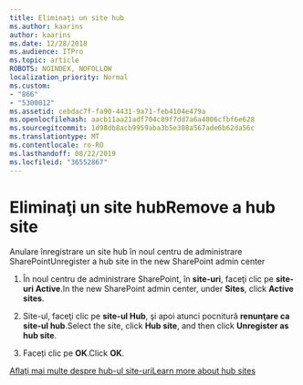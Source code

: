 ```yaml
---
title: Eliminaţi un site hub
ms.author: kaarins
author: kaarins
ms.date: 12/28/2018
ms.audience: ITPro
ms.topic: article
ROBOTS: NOINDEX, NOFOLLOW
localization_priority: Normal
ms.custom:
- "866"
- "5300012"
ms.assetid: cebdac7f-fa90-4431-9a71-feb4104e479a
ms.openlocfilehash: aacb11aa21adf704c89f7dd7a6a4006cfbf6e628
ms.sourcegitcommit: 1d98db8acb9959aba3b5e308a567ade6b62da56c
ms.translationtype: MT
ms.contentlocale: ro-RO
ms.lasthandoff: 08/22/2019
ms.locfileid: "36552867"
---
```

# <a name="remove-a-hub-site"></a><span data-ttu-id="8ec63-102">Eliminaţi un site hub</span><span class="sxs-lookup"><span data-stu-id="8ec63-102">Remove a hub site</span></span>

<span data-ttu-id="8ec63-103">Anulare înregistrare un site hub în noul centru de administrare SharePoint</span><span class="sxs-lookup"><span data-stu-id="8ec63-103">Unregister a hub site in the new SharePoint admin center</span></span>
  
1. <span data-ttu-id="8ec63-104">În noul centru de administrare SharePoint, în **site-uri**, faceţi clic pe **site-uri Active**.</span><span class="sxs-lookup"><span data-stu-id="8ec63-104">In the new SharePoint admin center, under **Sites**, click **Active sites**.</span></span>

2. <span data-ttu-id="8ec63-105">Site-ul, faceţi clic pe **site-ul Hub**, şi apoi atunci pocnitură **renunţare ca site-ul hub**.</span><span class="sxs-lookup"><span data-stu-id="8ec63-105">Select the site, click **Hub site**, and then click **Unregister as hub site**.</span></span>

3. <span data-ttu-id="8ec63-106">Faceți clic pe **OK**.</span><span class="sxs-lookup"><span data-stu-id="8ec63-106">Click **OK**.</span></span>

[<span data-ttu-id="8ec63-107">Aflaţi mai multe despre hub-ul site-uri</span><span class="sxs-lookup"><span data-stu-id="8ec63-107">Learn more about hub sites</span></span>](https://support.office.com/article/what-is-a-sharepoint-hub-site-fe26ae84-14b7-45b6-a6d1-948b3966427f?ui=en-US&amp;rs=en-US&amp;ad=US)
  